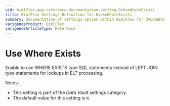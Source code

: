 ```yaml
---
uid: bimlflex-app-reference-documentation-setting-DvUseWhereExists
title: BimlFlex Settings Definition for DvUseWhereExists
summary: Documentation of settings option within BimlFlex for DvUseWhereExists
varigenceProduct: BimlFlex
varigenceArticleType: Reference
---
```


# Use Where Exists

Enable to use WHERE EXISTS type SQL statements instead of LEFT JOIN type statements for lookups in ELT processing.

Notes:

* This setting is part of the *Data Vault* settings category.
* The default value for this setting is `N`.
